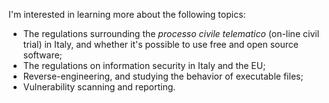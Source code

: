 <!--
title = "Future Plans"
description = "Fields I'd like to learn more about."
-->

I'm interested in learning more about the following topics:

- The regulations surrounding the *processo civile telematico* (on-line civil trial) in Italy, and whether it's possible to use free and open source software;
- The regulations on information security in Italy and the EU;
- Reverse-engineering, and studying the behavior of executable files;
- Vulnerability scanning and reporting.

